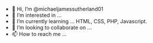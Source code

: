 - 👋 Hi, I’m @michaeljamessutherland01
- 👀 I’m interested in ...
- 🌱 I’m currently learning ... HTML, CSS, PHP, Javascript.
- 💞️ I’m looking to collaborate on ...
- 📫 How to reach me ...

<!---
michaeljamessutherland01/michaeljamessutherland01 is a ✨ special ✨ repository because its `README.md` (this file) appears on your GitHub profile.
You can click the Preview link to take a look at your changes.
--->
